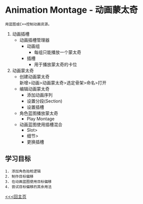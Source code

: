 # Animation Montage - 动画蒙太奇
    用蓝图或C++控制动画资源。
1. 动画插槽
    + 动画插槽管理器
        + 动画组
            - 每组只能播放一个蒙太奇
        + 插槽
            - 用于播放蒙太奇的卡位
2. 动画蒙太奇
    + 创建动画蒙太奇  
        新增>动画>动画蒙太奇>选定骨架>命名>打开
    + 编辑动画蒙太奇
        + 添加动画序列
        + 设置分段(Section)
        + 设置插槽
    + 角色蓝图播放蒙太奇
        + Play Montage
    + 动画蓝图使用插槽混合
        + Slot>
        + 细节>
        + 更换插槽

## 学习目标
    1. 添加角色抬枪逻辑
    2. 制作目标偏移
    3. 在动画蓝图使用目标偏移
    4. 尝试目标偏移的其余用法

[<<<回主页](https://github.com/ora-cat/UE4Handbook)